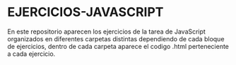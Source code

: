 # EJERCICIOS-JAVASCRIPT
En este repositorio aparecen los ejercicios de la tarea de JavaScript organizados en diferentes carpetas distintas dependiendo de cada bloque de ejercicios, dentro de cada carpeta aparece el codigo .html perteneciente a cada ejercicio.
